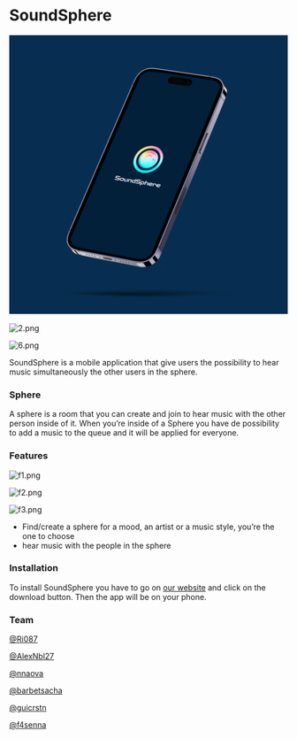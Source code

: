 # SoundSphere

![4.png](/assets/images/4.png)

![2.png](https://github.com/Ri087/SoundSphere/assets/images/2.png)

![6.png](https://github.com/Ri087/SoundSphere/assets/images/6.png)

SoundSphere is a mobile application that give users the possibility to hear music simultaneously the other users in the sphere. 

### Sphere

A sphere is a room that you can create and join to hear music with the other person inside of it. When you’re inside of a Sphere you have de possibility to add a music to the queue and it will be applied for everyone.

### Features

![f1.png](https://github.com/Ri097/SoundSphere/assets/images/f1.png)

![f2.png](https://github.com/Ri087/SoundSphere/assets/images/f2.png)

![f3.png](https://github.com/Ri087/SoundSphere/assets/images/f3.png)

- Find/create a sphere for a mood, an artist or a music style, you’re the one to choose
- hear music with the people in the sphere

### Installation

To install SoundSphere you have to go on [our website](http://soundsphere.gcristini.fr) and click on the download button. Then the app will be on your phone.

### Team

[@Ri087](https://github.com/Ri087)

[@AlexNbl27](https://github.com/AlexNbl27)

[@nnaova](https://github.com/nnaova)

[@barbetsacha](https://github.com/barbetsacha)

[@guicrstn](https://github.com/guicrstn)

[@f4senna](https://github.com/f4senna)